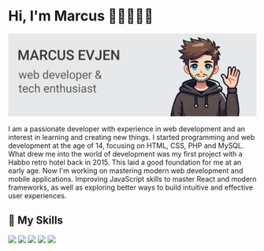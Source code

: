 <h1>Hi, I'm Marcus 👋🏼👨🏼‍💻</h1>

![](Git_banner.png)


I am a passionate developer with experience in web development and an interest in learning and creating new things. I started programming and web development at the age of 14, focusing on HTML, CSS, PHP and MySQL. What drew me into the world of development was my first project with a Habbo retro hotel back in 2015. This laid a good foundation for me at an early age. Now I'm working on mastering modern web development and mobile applications. Improving JavaScript skills to master React and modern frameworks, as well as exploring better ways to build intuitive and effective user experiences.

<h2>💼 My Skills</h2>

![](https://img.shields.io/badge/HTML5-E34F26?style=for-the-badge&logo=html5&logoColor=white)
![](https://img.shields.io/badge/CSS3-1572B6?style=for-the-badge&logo=css3&logoColor=white)
![](https://img.shields.io/badge/JavaScript-F7DF1E?style=for-the-badge&logo=javascript&logoColor=black)
![](https://img.shields.io/badge/PHP-777BB4?style=for-the-badge&logo=php&logoColor=white)
![](https://img.shields.io/badge/MySQL-005C84?style=for-the-badge&logo=mysql&logoColor=white)
![]()
![]()
![]()
![]()
